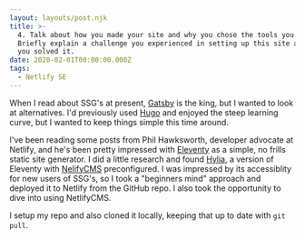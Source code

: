```yaml
---
layout: layouts/post.njk
title: >-
  4. Talk about how you made your site and why you chose the tools you did. 
  Briefly explain a challenge you experienced in setting up this site and how
  you solved it.
date: 2020-02-01T00:00:00.000Z
tags:
  - Netlify SE
---
```

When I read about SSG's at present, [Gatsby](https://www.gatsbyjs.org/)  is the king, but I wanted to look at alternatives. I'd previously used [Hugo](https://gohugo.io/) and enjoyed the steep learning curve, but I wanted to keep things simple this time around.

I've been reading some posts from Phil Hawksworth, developer advocate at Netlify, and he's been pretty impressed with [Eleventy](https://www.11ty.dev/) as a simple, no frills static site generator. I did a little research and found [Hylia](https://hylia.website/), a version of Eleventy with [NelifyCMS](https://www.netlifycms.org/) preconfigured. I was impressed by its accessiblity for new users of SSG's, so I took a "beginners mind" approach and deployed it to Netlify from the GitHub repo. I also took the opportunity to dive into using NetlifyCMS.

I setup my repo and also cloned it locally, keeping that up to date with `git pull`.
